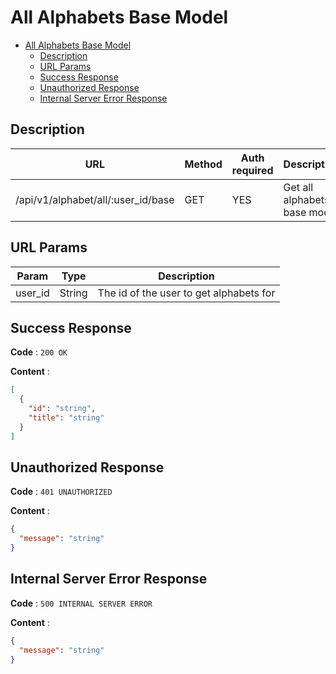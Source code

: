 # All Alphabets Base Model

<!--toc:start-->

- [All Alphabets Base Model](#all-alphabets-base-model)
  - [Description](#description)
  - [URL Params](#url-params)
  - [Success Response](#success-response)
  - [Unauthorized Response](#unauthorized-response)
  - [Internal Server Error Response](#internal-server-error-response)
  <!--toc:end-->

## Description

| URL                                | Method | Auth required | Description                 |
| ---------------------------------- | ------ | ------------- | --------------------------- |
| /api/v1/alphabet/all/:user_id/base | GET    | YES           | Get all alphabets base mode |

## URL Params

| Param   | Type   | Description                             |
| ------- | ------ | --------------------------------------- |
| user_id | String | The id of the user to get alphabets for |

## Success Response

**Code** : `200 OK`

**Content** :

```json
[
  {
    "id": "string",
    "title": "string"
  }
]
```

## Unauthorized Response

**Code** : `401 UNAUTHORIZED`

**Content** :

```json
{
  "message": "string"
}
```

## Internal Server Error Response

**Code** : `500 INTERNAL SERVER ERROR`

**Content** :

```json
{
  "message": "string"
}
```
